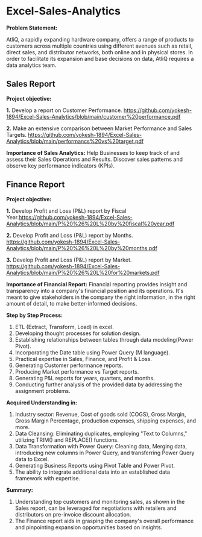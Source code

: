 # Excel-Sales-Analytics

**Problem Statement:**

AtliQ, a rapidly expanding hardware company, offers a range of products to customers across multiple countries using different avenues such as retail, direct sales, and distributor networks, both online and in physical stores. In order to facilitate its expansion and base decisions on data, AtliQ requires a data analytics team.

## Sales Report

**Project objective:** 

   **1.** Develop a report on Customer Performance. https://github.com/yokesh-1894/Excel-Sales-Analytics/blob/main/customer%20performance.pdf 
  
   **2.** Make an extensive comparison between Market Performance and Sales Targets.  https://github.com/yokesh-1894/Excel-Sales-Analytics/blob/main/performancs%20vs%20target.pdf

   **Importance of Sales Analytics:**
                                   Help Businesses to keep track of and assess their Sales Operations and Results. Discover sales 
     patterns and observe key performance indicators (KPIs).

## Finance Report 

**Project objective:** 

  **1.** Develop Profit and Loss (P&L) report by Fiscal Year.https://github.com/yokesh-1894/Excel-Sales-Analytics/blob/main/P%20%26%20L%20by%20fiscal%20year.pdf
  
  **2.** Develop Profit and Loss (P&L) report by Months. https://github.com/yokesh-1894/Excel-Sales-Analytics/blob/main/P%20%26%20L%20by%20months.pdf

  **3.** Develop Profit and Loss (P&L) report by Market. https://github.com/yokesh-1894/Excel-Sales-Analytics/blob/main/P%20%26%20L%20for%20markets.pdf

  
**Importance of Financial Report:**
                                  Financial reporting provides insight and transparency into a company's financial position and its operations. It's meant to give stakeholders in the company the right information, in the right amount of detail, to make better-informed decisions.

**Step by Step Process:**
1. ETL (Extract, Transform, Load) in excel.
2. Developing thought processes for solution design.
3. Establishing relationships between tables through data modeling(Power Pivot).
4. Incorporating the Date table using Power Query (M language).
5. Practical expertise in Sales, Finance, and Profit & Loss.
6. Generating Customer performance reports.
7. Producing Market performance vs Target reports.
8. Generating P&L reports for years, quarters, and months.
9. Conducting further analysis of the provided data by addressing the assignment problems.

**Acquired Understanding in:**

1. Industry sector: Revenue, Cost of goods sold (COGS), Gross Margin, Gross Margin Percentage, production expenses, shipping expenses, and more.
2. Data Cleansing: Eliminating duplicates, employing "Text to Columns," utilizing TRIM() and REPLACE() functions.
3. Data Transformation with Power Query: Cleaning data, Merging data, introducing new columns in Power Query, and transferring Power Query data to Excel.
4. Generating Business Reports using Pivot Table and Power Pivot.
5. The ability to integrate additional data into an established data framework with expertise.

**Summary:**

1. Understanding top customers and monitoring sales, as shown in the Sales report, can be leveraged for negotiations with retailers and distributors on pre-invoice discount allocation.
2. The Finance report aids in grasping the company's overall performance and pinpointing expansion opportunities based on insights.
